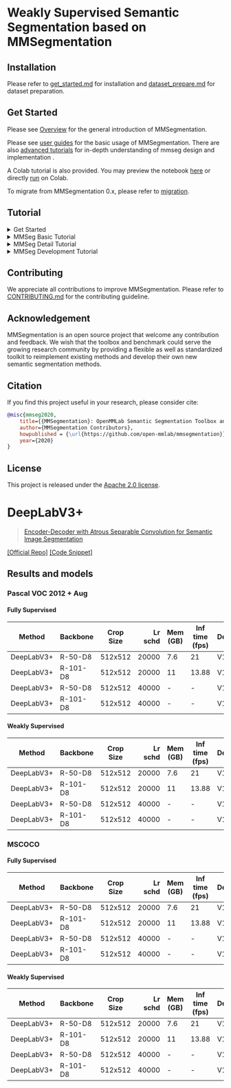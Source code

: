 # Weakly Supervised Semantic Segmentation based on MMSegmentation
## Installation

Please refer to [get_started.md](docs/en/get_started.md#installation) for installation and [dataset_prepare.md](docs/en/user_guides/2_dataset_prepare.md#prepare-datasets) for dataset preparation.

## Get Started

Please see [Overview](docs/en/overview.md) for the general introduction of MMSegmentation.

Please see [user guides](https://mmsegmentation.readthedocs.io/en/latest/user_guides/index.html#) for the basic usage of MMSegmentation.
There are also [advanced tutorials](https://mmsegmentation.readthedocs.io/en/latest/advanced_guides/index.html) for in-depth understanding of mmseg design and implementation .

A Colab tutorial is also provided. You may preview the notebook [here](demo/MMSegmentation_Tutorial.ipynb) or directly [run](https://colab.research.google.com/github/open-mmlab/mmsegmentation/blob/main/demo/MMSegmentation_Tutorial.ipynb) on Colab.

To migrate from MMSegmentation 0.x, please refer to [migration](docs/en/migration).

## Tutorial

<details>
<summary>Get Started</summary>

- [MMSeg overview](docs/en/overview.md)
- [MMSeg Installation](docs/en/get_started.md)
- [FAQ](docs/en/notes/faq.md)

</details>

<details>
<summary>MMSeg Basic Tutorial</summary>

- [Tutorial 1: Learn about Configs](docs/en/user_guides/1_config.md)
- [Tutorial 2: Prepare datasets](docs/en/user_guides/2_dataset_prepare.md)
- [Tutorial 3: Inference with existing models](docs/en/user_guides/3_inference.md)
- [Tutorial 4: Train and test with existing models](docs/en/user_guides/4_train_test.md)
- [Tutorial 5: Model deployment](docs/en/user_guides/5_deployment.md)
- [Deploy mmsegmentation on Jetson platform](docs/zh_cn/user_guides/deploy_jetson.md)
- [Useful Tools](docs/en/user_guides/useful_tools.md)
- [Feature Map Visualization](docs/en/user_guides/visualization_feature_map.md)
- [Visualization](docs/en/user_guides/visualization.md)

</details>

<details>
<summary>MMSeg Detail Tutorial</summary>

- [MMSeg Dataset](docs/en/advanced_guides/datasets.md)
- [MMSeg Models](docs/en/advanced_guides/models.md)
- [MMSeg Dataset Structures](docs/en/advanced_guides/structures.md)
- [MMSeg Data Transforms](docs/en/advanced_guides/transforms.md)
- [MMSeg Dataflow](docs/en/advanced_guides/data_flow.md)
- [MMSeg Training Engine](docs/en/advanced_guides/engine.md)
- [MMSeg Evaluation](docs/en/advanced_guides/evaluation.md)

</details>

<details>
<summary>MMSeg Development Tutorial</summary>

- [Add New Datasets](docs/en/advanced_guides/add_datasets.md)
- [Add New Metrics](docs/en/advanced_guides/add_metrics.md)
- [Add New Modules](docs/en/advanced_guides/add_models.md)
- [Add New Data Transforms](docs/en/advanced_guides/add_transforms.md)
- [Customize Runtime Settings](docs/en/advanced_guides/customize_runtime.md)
- [Training Tricks](docs/en/advanced_guides/training_tricks.md)
- [Contribute code to MMSeg](.github/CONTRIBUTING.md)
- [Contribute a standard dataset in projects](docs/zh_cn/advanced_guides/contribute_dataset.md)
- [NPU (HUAWEI Ascend)](docs/en/device/npu.md)
- [0.x → 1.x migration](docs/en/migration/interface.md)，[0.x → 1.x package](docs/en/migration/package.md)

</details>


## Contributing

We appreciate all contributions to improve MMSegmentation. Please refer to [CONTRIBUTING.md](.github/CONTRIBUTING.md) for the contributing guideline.

## Acknowledgement

MMSegmentation is an open source project that welcome any contribution and feedback.
We wish that the toolbox and benchmark could serve the growing research
community by providing a flexible as well as standardized toolkit to reimplement existing methods
and develop their own new semantic segmentation methods.

## Citation

If you find this project useful in your research, please consider cite:

```bibtex
@misc{mmseg2020,
    title={{MMSegmentation}: OpenMMLab Semantic Segmentation Toolbox and Benchmark},
    author={MMSegmentation Contributors},
    howpublished = {\url{https://github.com/open-mmlab/mmsegmentation}},
    year={2020}
}
```

## License

This project is released under the [Apache 2.0 license](LICENSE).

# DeepLabV3+

> [Encoder-Decoder with Atrous Separable Convolution for Semantic Image Segmentation](https://arxiv.org/abs/1802.02611)

<a href="https://github.com/tensorflow/models/tree/master/research/deeplab">[Official Repo]</a>
<a href="https://github.com/open-mmlab/mmsegmentation/blob/v0.17.0/mmseg/models/decode_heads/sep_aspp_head.py#L30">[Code Snippet]</a>


## Results and models

### Pascal VOC 2012 + Aug
#### Fully Supervised
| Method     | Backbone | Crop Size | Lr schd | Mem (GB) | Inf time (fps) | Device |  mIoU | mIoU(ms+flip) | 
| ---------- | -------- | --------- | ------: | -------- | -------------- | ------ | ----: | ------------: | 
| DeepLabV3+ | R-50-D8  | 512x512   |   20000 | 7.6      | 21             | V100   | 75.93 |         77.50 | 
| DeepLabV3+ | R-101-D8 | 512x512   |   20000 | 11       | 13.88          | V100   | 77.22 |         78.59 |
| DeepLabV3+ | R-50-D8  | 512x512   |   40000 | -        | -              | V100   | 76.81 |         77.57 |
| DeepLabV3+ | R-101-D8 | 512x512   |   40000 | -        | -              | V100   | 78.62 |         79.53 |

#### Weakly Supervised
| Method     | Backbone | Crop Size | Lr schd | Mem (GB) | Inf time (fps) | Device |  mIoU | mIoU(ms+flip) | 
| ---------- | -------- | --------- | ------: | -------- | -------------- | ------ | ----: | ------------: | 
| DeepLabV3+ | R-50-D8  | 512x512   |   20000 | 7.6      | 21             | V100   |   |           | 
| DeepLabV3+ | R-101-D8 | 512x512   |   20000 | 11       | 13.88          | V100   |   |           |
| DeepLabV3+ | R-50-D8  | 512x512   |   40000 | -        | -              | V100   |   |           | 
| DeepLabV3+ | R-101-D8 | 512x512   |   40000 | -        | -              | V100   |   |           |


### MSCOCO
#### Fully Supervised
| Method     | Backbone | Crop Size | Lr schd | Mem (GB) | Inf time (fps) | Device |  mIoU | mIoU(ms+flip) | 
| ---------- | -------- | --------- | ------: | -------- | -------------- | ------ | ----: | ------------: | 
| DeepLabV3+ | R-50-D8  | 512x512   |   20000 | 7.6      | 21             | V100   |   |           | 
| DeepLabV3+ | R-101-D8 | 512x512   |   20000 | 11       | 13.88          | V100   |   |           |
| DeepLabV3+ | R-50-D8  | 512x512   |   40000 | -        | -              | V100   |   |           |
| DeepLabV3+ | R-101-D8 | 512x512   |   40000 | -        | -              | V100   |   |           |

#### Weakly Supervised
| Method     | Backbone | Crop Size | Lr schd | Mem (GB) | Inf time (fps) | Device |  mIoU | mIoU(ms+flip) | 
| ---------- | -------- | --------- | ------: | -------- | -------------- | ------ | ----: | ------------: | 
| DeepLabV3+ | R-50-D8  | 512x512   |   20000 | 7.6      | 21             | V100   |   |           | 
| DeepLabV3+ | R-101-D8 | 512x512   |   20000 | 11       | 13.88          | V100   |   |           |
| DeepLabV3+ | R-50-D8  | 512x512   |   40000 | -        | -              | V100   |   |           | 
| DeepLabV3+ | R-101-D8 | 512x512   |   40000 | -        | -              | V100   |   |           |

